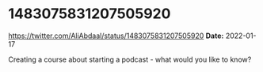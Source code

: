 # 1483075831207505920
https://twitter.com/AliAbdaal/status/1483075831207505920
**Date:** 2022-01-17

Creating a course about starting a podcast - what would you like to know?

